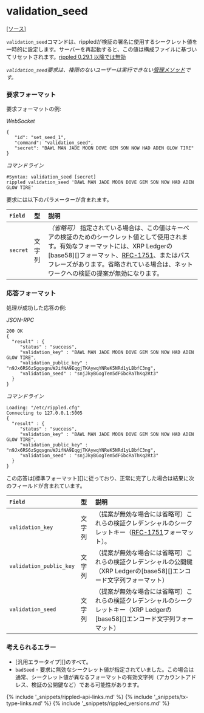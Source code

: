 # validation_seed
[[ソース]<br>](https://github.com/ripple/rippled/blob/a61ffab3f9010d8accfaa98aa3cacc7d38e74121/src/ripple/rpc/handlers/ValidationSeed.cpp "Source")

`validation_seed`コマンドは、rippledが検証の署名に使用するシークレット値を一時的に設定します。サーバーを再起動すると、この値は構成ファイルに基づいてリセットされます。[rippled 0.29.1 以降では無効](https://github.com/ripple/rippled/releases/tag/0.29.1-rc1 "BADGE_RED")

*`validation_seed`要求は、権限のないユーザーは実行できない[管理メソッド](admin-rippled-methods.html)です。*

### 要求フォーマット
要求フォーマットの例:

<!-- MULTICODE_BLOCK_START -->

*WebSocket*

```
{
   "id": "set_seed_1",
   "command": "validation_seed",
   "secret": "BAWL MAN JADE MOON DOVE GEM SON NOW HAD ADEN GLOW TIRE"
}
```

*コマンドライン*

```
#Syntax: validation_seed [secret]
rippled validation_seed 'BAWL MAN JADE MOON DOVE GEM SON NOW HAD ADEN GLOW TIRE'
```

<!-- MULTICODE_BLOCK_END -->

要求には以下のパラメーターが含まれます。

| `Field`  | 型   | 説明                                              |
|:---------|:-------|:---------------------------------------------------------|
| `secret` | 文字列 | _（省略可）_ 指定されている場合は、この値はキーペアの検証のためのシークレット値として使用されます。有効なフォーマットには、XRP Ledgerの[base58][]フォーマット、[RFC-1751](https://tools.ietf.org/html/rfc1751)、またはパスフレーズがあります。省略されている場合は、ネットワークへの検証の提案が無効になります。 |

### 応答フォーマット

処理が成功した応答の例:

<!-- MULTICODE_BLOCK_START -->

*JSON-RPC*

```
200 OK
{
  "result" : {
     "status" : "success",
     "validation_key" : "BAWL MAN JADE MOON DOVE GEM SON NOW HAD ADEN GLOW TIRE",
     "validation_public_key" : "n9Jx6RS6zSgqsgnuWJifNA9EqgjTKAywqYNReK5NRd1yLBbfC3ng",
     "validation_seed" : "snjJkyBGogTem5dFGbcRaThKq2Rt3"
  }
}
```

*コマンドライン*

```
Loading: "/etc/rippled.cfg"
Connecting to 127.0.0.1:5005
{
  "result" : {
     "status" : "success",
     "validation_key" : "BAWL MAN JADE MOON DOVE GEM SON NOW HAD ADEN GLOW TIRE",
     "validation_public_key" : "n9Jx6RS6zSgqsgnuWJifNA9EqgjTKAywqYNReK5NRd1yLBbfC3ng",
     "validation_seed" : "snjJkyBGogTem5dFGbcRaThKq2Rt3"
  }
}
```

<!-- MULTICODE_BLOCK_END -->

この応答は[標準フォーマット][]に従っており、正常に完了した場合は結果に次のフィールドが含まれています。

| `Field`                 | 型   | 説明                               |
|:------------------------|:-------|:------------------------------------------|
| `validation_key`        | 文字列 | （提案が無効な場合には省略可）これらの検証クレデンシャルのシークレットキー（[RFC-1751](https://tools.ietf.org/html/rfc1751)フォーマット）。 |
| `validation_public_key` | 文字列 | （提案が無効な場合には省略可）これらの検証クレデンシャルの公開鍵（XRP Ledgerの[base58][]エンコード文字列フォーマット） |
| `validation_seed`       | 文字列 | （提案が無効な場合には省略可）これらの検証クレデンシャルのシークレットキー（XRP Ledgerの[base58][]エンコード文字列フォーマット） |

### 考えられるエラー

* [汎用エラータイプ][]のすべて。
* `badSeed` - 要求に無効なシークレット値が指定されていました。この場合は通常、シークレット値が異なるフォーマットの有効文字列（アカウントアドレス、検証の公開鍵など）である可能性があります。

<!--{# common link defs #}-->
{% include '_snippets/rippled-api-links.md' %}
{% include '_snippets/tx-type-links.md' %}
{% include '_snippets/rippled_versions.md' %}
